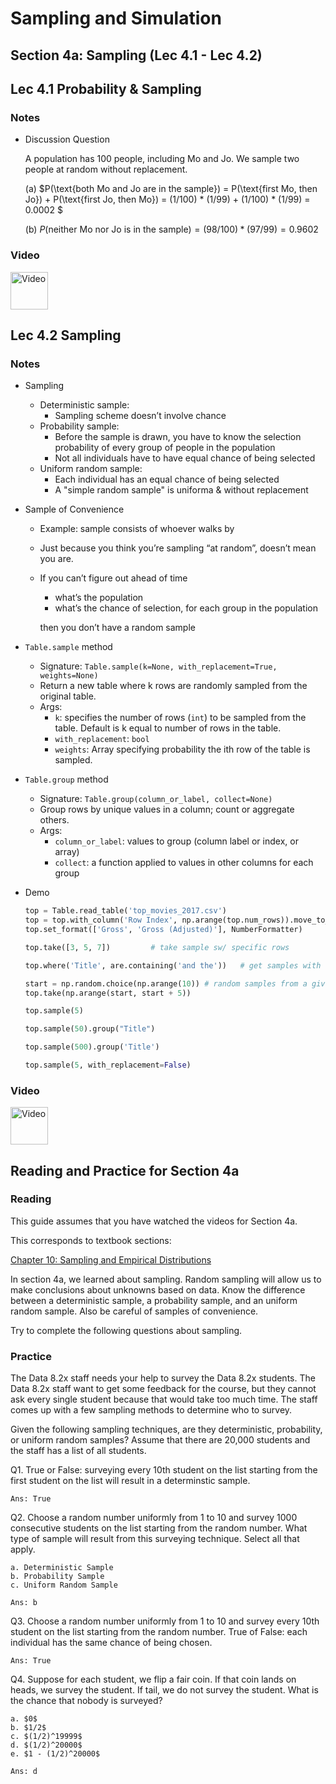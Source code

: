 # Sampling and Simulation

##  Section 4a: Sampling (Lec 4.1 - Lec 4.2)

## Lec 4.1 Probability & Sampling

### Notes

+ Discussion Question

    A population has 100 people, including Mo and Jo. We sample two people at random without replacement.

    (a) $P(\text{both Mo and Jo are in the sample}) = P(\text{first Mo, then Jo}) + P(\text{first Jo, then Mo}) = (1/100) * (1/99) + (1/100) * (1/99) = 0.0002 $

    (b) $P(\text{neither Mo nor Jo is in the sample}) = (98/100) * (97/99) = 0.9602$
 
### Video

<a href="https://youtu.be/VNeKoGu6T2A" target="_blank">
  <img src="http://files.softicons.com/download/system-icons/windows-8-metro-invert-icons-by-dakirby309/png/64x64/Folders%20&%20OS/My%20Videos.png" alt="Video" width="60px"> 
</a>



## Lec 4.2 Sampling

### Notes

+ Sampling

    + Deterministic sample:
        + Sampling scheme doesn’t involve chance
    + Probability sample:
        + Before the sample is drawn, you have to know the selection probability of every group of people in the population
        + Not all individuals have to have equal chance of being selected
    + Uniform random sample:
        + Each individual has an equal chance of being selected
        + A "simple random sample" is uniforma & without replacement

+ Sample of Convenience

    + Example: sample consists of whoever walks by
    + Just because you think you’re sampling “at random”, doesn’t mean you are.
    + If you can’t figure out ahead of time
        + what’s the population
        + what’s the chance of selection, for each group in the population 

        then you don’t have a random sample


+ `Table.sample` method
    + Signature: `Table.sample(k=None, with_replacement=True, weights=None)`
    + Return a new table where k rows are randomly sampled from the original table.
    + Args:
        + `k`: specifies the number of rows (`int`) to be sampled from the table. Default is k equal to number of rows in the table.
        + `with_replacement`: `bool`
        + `weights`: Array specifying probability the ith row of the table is sampled.
+ `Table.group` method
    + Signature: `Table.group(column_or_label, collect=None)`
    + Group rows by unique values in a column; count or aggregate others.
    + Args:
        + `column_or_label`: values to group (column label or index, or array)
        + `collect`: a function applied to values in other columns for each group

+ Demo
    ```python
    top = Table.read_table('top_movies_2017.csv')
    top = top.with_column('Row Index', np.arange(top.num_rows)).move_to_start('Row Index')
    top.set_format(['Gross', 'Gross (Adjusted)'], NumberFormatter)

    top.take([3, 5, 7])         # take sample sw/ specific rows

    top.where('Title', are.containing('and the'))   # get samples with criteria

    start = np.random.choice(np.arange(10)) # random samples from a given list
    top.take(np.arange(start, start + 5))

    top.sample(5)       

    top.sample(50).group("Title")

    top.sample(500).group('Title')

    top.sample(5, with_replacement=False)
    ```

### Video

<a href="https://youtu.be/YUA7fcT9sXU" target="_blank">
  <img src="http://files.softicons.com/download/system-icons/windows-8-metro-invert-icons-by-dakirby309/png/64x64/Folders%20&%20OS/My%20Videos.png" alt="Video" width="60px"> 
</a>


## Reading and Practice for Section 4a

### Reading

This guide assumes that you have watched the videos for Section 4a.

This corresponds to textbook sections:

[Chapter 10: Sampling and Empirical Distributions](https://www.inferentialthinking.com/chapters/10/sampling-and-empirical-distributions.html)

In section 4a, we learned about sampling. Random sampling will allow us to make conclusions about unknowns based on data. Know the difference between a deterministic sample, a probability sample, and an uniform random sample. Also be careful of samples of convenience.

Try to complete the following questions about sampling.

### Practice

The Data 8.2x staff needs your help to survey the Data 8.2x students. The Data 8.2x staff want to get some feedback for the course, but they cannot ask every single student because that would take too much time. The staff comes up with a few sampling methods to determine who to survey.

Given the following sampling techniques, are they deterministic, probability, or uniform random samples? Assume that there are 20,000 students and the staff has a list of all students.

Q1. True or False: surveying every 10th student on the list starting from the first student on the list will result in a determinstic sample.

    Ans: True

Q2. Choose a random number uniformly from 1 to 10 and survey 1000 consecutive students on the list starting from the random number. What type of sample will result from this surveying technique. Select all that apply.

    a. Deterministic Sample
    b. Probability Sample
    c. Uniform Random Sample

    Ans: b

Q3. Choose a random number uniformly from 1 to 10 and survey every 10th student on the list starting from the random number. True of False: each individual has the same chance of being chosen.

    Ans: True

Q4. Suppose for each student, we flip a fair coin. If that coin lands on heads, we survey the student. If tail, we do not survey the student. What is the chance that nobody is surveyed?

    a. $0$
    b. $1/2$
    c. $(1/2)^19999$
    d. $(1/2)^20000$
    e. $1 - (1/2)^20000$

    Ans: d






